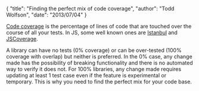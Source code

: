 {
  "title": "Finding the perfect mix of code coverage",
  "author": "Todd Wolfson",
  "date": "2013/07/04"
}

[Code coverage][code-cov] is the percentage of lines of code that are touched over the course of all your tests. In JS, some well known ones are [Istanbul][istanbul] and [JSCoverage][js-cov].

[code-cov]: https://en.wikipedia.org/wiki/Code_coverage
[istanbul]: https://github.com/gotwarlost/istanbul
[js-cov]: http://siliconforks.com/jscoverage/

A library can have no tests (0% coverage) or can be over-tested (100% coverage with overlap) but neither is preferred. In the 0% case, any change made has the possibility of breaking functionality and there is no automated way to verify it does not. For 100% libraries, any change made requires updating at least 1 test case even if the feature is experimental or temporary. This is why you need to find the perfect mix for your code base.